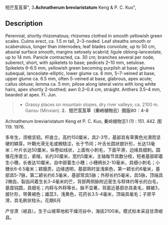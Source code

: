 短芒芨芨草",
3.**Achnatherum breviaristatum** Keng & P. C. Kuo",

## Description
Perennial, shortly rhizomatous; rhizomes clothed in smooth yellowish green scales. Culms erect, ca. 1.5 m tall, 2–3-noded. Leaf sheaths smooth or scaberulous, longer than internodes; leaf blades convolute, up to 50 cm, abaxial surface smooth, margins setosely scabrid; ligule oblong-lanceolate, up to 14 mm. Panicle contracted, ca. 30 cm; branches several per node, suberect, short, with spikelets to base; pedicels 2–10 mm, setulose. Spikelets 6–6.5 mm, yellowish green becoming purplish at base; glumes subequal, lanceolate-elliptic, lower glume ca. 6 mm, 5–7-veined at base, upper glume ca. 6.5 mm, often 5-veined at base, glabrous, apex acute; callus obtuse; lemma ca. 5 mm, pilose along lateral veins with long white hairs, apex shortly 2-toothed; awn 0.2–0.4 cm, straight. Anthers 3.5–4 mm, bearded at apex. Fl. Jun.

> * Grassy places on mountain slopes, dry river valleys; ca. 2100 m. Gansu (Minxian).
**2．短芒芨芨草（秦岭植物志）图版80：4-8**

Achnatherum breviaristatum Keng et P. C. Kuo, 秦岭植物志1 (1) : 151. 442. 图119. 1976.

多年生，须根坚韧。秆直立，高约150厘米，具2-3节，基部具有草黄色光滑而坚硬的鳞芽。叶鞘光滑无毛或微糙涩，长于节间；叶舌长圆状披针形，长达13毫米；叶片长达50厘米，纵卷如线状，上面有小刺毛，下面平滑，边缘具细刺。圆锥花序直立，紧缩，长约30厘米，宽约5厘米，主轴每节具数分枝，短者基部即着生小穗，长者达10厘米，自中部着生小穗；小穗柄长2-10毫米，具细小刺毛；小穗长6-6.5毫米；颖膜质，边缘透明，基部熟时呈浅紫色，第一颖长约6毫米，基部具5-7脉，第二颖长约6.5毫米，基部常具5脉；外稃长约5毫米，具5脉，顶端具2微齿，裂齿间着生长3-4毫米的芒，背部两侧脉附近密生与稃体约等长的白毛，基盘钝圆，具细毛；内稃与外稃等长，脉不显著，背面近基部亦具柔毛，鳞被3，披针形，带黄褐色；雄蕊3，浅黄色，花药长3.5-4毫米，顶端具毫毛；子房平滑，具毛刷状柱头。花期6月

产甘肃（岷县）。生于山坡草地和干燥河谷中，海拔2100米。模式标本采自甘肃岷县。
